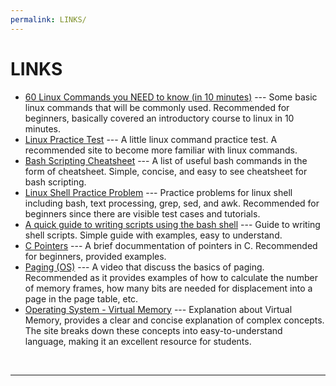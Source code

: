 ```yaml
---
permalink: LINKS/
---
```


# LINKS

* [60 Linux Commands you NEED to know (in 10 minutes)](https://youtu.be/gd7BXuUQ91w?si=nobxyjT5Lp2hSrYK) --- 
Some basic linux commands that will be commonly used. 
Recommended for beginners, basically covered an introductory course to linux in 10 minutes.
* [Linux Practice Test](http://www.linux-admins.net/2010/12/lpi-101-certification-practice-test.html) --- A little linux command practice test. A recommended site to become more familiar with linux commands.
* [Bash Scripting Cheatsheet](https://devhints.io/bash) --- A list of useful bash commands in the form of cheatsheet. Simple, concise, and easy to see cheatsheet for bash scripting.
* [Linux Shell Practice Problem](https://www.hackerrank.com/domains/shell) --- Practice problems for linux shell including bash, text processing, grep, sed, and awk. Recommended for beginners since there are visible test cases and tutorials.
* [A quick guide to writing scripts using the bash shell](http://www.panix.com/~elflord/unix/bash-tute.html) --- Guide to writing shell scripts. Simple guide with examples, easy to understand.
* [C Pointers](https://www.geeksforgeeks.org/c-pointers/) --- A brief docummentation of pointers in C. Recommended for beginners, provided examples.
* [Paging (OS)](https://www.youtube.com/watch?v=LKYKp_ZzlvM) --- A video that discuss the basics of paging. Recommended as it provides examples of how to calculate the number of memory frames, how many bits are needed for displacement into a page in the page table, etc.
* [Operating System - Virtual Memory](https://www.tutorialspoint.com/operating_system/os_virtual_memory.htm) --- Explanation about Virtual Memory, provides a clear and concise explanation of complex concepts. The site breaks down these concepts into easy-to-understand language, making it an excellent resource for students.
<br>
<hr>
